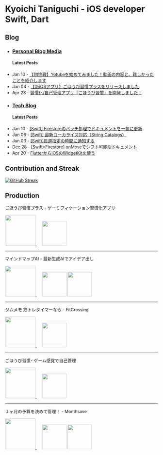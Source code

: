 # Kyoichi Taniguchi - iOS developer Swift, Dart
### 

## Blog
- ### [Personal Blog Media](https://taniguchi-kyoichi.com/)
  #### Latest Posts
<!-- personal feed start -->
- Jan 10 - [【初挑戦】Yotubeを始めてみました！動画の内容と、難しかったことを紹介します](https://taniguchi-kyoichi.com/2024/01/10/%e5%88%9d%e6%8c%91%e6%88%a6yotube%e3%82%92%e5%a7%8b%e3%82%81%e3%81%a6%e3%81%bf%e3%81%be%e3%81%97%e3%81%9f/?utm_source=rss&utm_medium=rss&utm_campaign=%25e5%2588%259d%25e6%258c%2591%25e6%2588%25a6yotube%25e3%2582%2592%25e5%25a7%258b%25e3%2582%2581%25e3%2581%25a6%25e3%2581%25bf%25e3%2581%25be%25e3%2581%2597%25e3%2581%259f)
- Jan 04 - [【新iOSアプリ】ごほうび習慣プラスをリリースしました](https://taniguchi-kyoichi.com/2024/01/04/%e3%80%90%e6%96%b0ios%e3%82%a2%e3%83%97%e3%83%aa%e3%80%91%e3%81%94%e3%81%bb%e3%81%86%e3%81%b3%e7%bf%92%e6%85%a3%e3%83%97%e3%83%a9%e3%82%b9%e3%82%92%e3%83%aa%e3%83%aa%e3%83%bc%e3%82%b9%e3%81%97/?utm_source=rss&utm_medium=rss&utm_campaign=%25e3%2580%2590%25e6%2596%25b0ios%25e3%2582%25a2%25e3%2583%2597%25e3%2583%25aa%25e3%2580%2591%25e3%2581%2594%25e3%2581%25bb%25e3%2581%2586%25e3%2581%25b3%25e7%25bf%2592%25e6%2585%25a3%25e3%2583%2597%25e3%2583%25a9%25e3%2582%25b9%25e3%2582%2592%25e3%2583%25aa%25e3%2583%25aa%25e3%2583%25bc%25e3%2582%25b9%25e3%2581%2597)
- Apr 23 - [習慣化/自己管理アプリ『ごほうび習慣』を開発しました！](https://taniguchi-kyoichi.com/2023/04/23/gohoubishukanapp/?utm_source=rss&utm_medium=rss&utm_campaign=gohoubishukanapp)
<!-- personal feed end -->
- ### [Tech Blog](https://taniguchi-kyoichi.com/tech/)
  #### Latest Posts
<!-- tech feed start -->
- Jan 10 - [[Swift] Firestoreのバッチ処理でドキュメントを一気に更新](https://taniguchi-kyoichi.com/tech/2024/01/10/swift-firestore%e3%81%ae%e3%83%90%e3%83%83%e3%83%81%e5%87%a6%e7%90%86%e3%81%a7%e3%83%89%e3%82%ad%e3%83%a5%e3%83%a1%e3%83%b3%e3%83%88%e3%82%92%e4%b8%80%e6%b0%97%e3%81%ab%e6%9b%b4%e6%96%b0/)
- Jan 06 - [[Swift] 最新ローカライズ対応（String Catalogs）](https://taniguchi-kyoichi.com/tech/2024/01/06/swift-%e6%9c%80%e6%96%b0%e3%83%ad%e3%83%bc%e3%82%ab%e3%83%a9%e3%82%a4%e3%82%ba%e5%af%be%e5%bf%9c%ef%bc%88string-catalogs%ef%bc%89/)
- Jan 03 - [[Swift]毎週指定の時間に通知する](https://taniguchi-kyoichi.com/tech/2024/01/03/swift%e3%81%a7%e6%af%8e%e9%80%b1%e6%8c%87%e5%ae%9a%e3%81%ae%e6%99%82%e9%96%93%e3%81%ab%e9%80%9a%e7%9f%a5%e3%81%99%e3%82%8b/)
- Dec 28 - [[Swift×Firestore] onMoveでシフト可能なドキュメント](https://taniguchi-kyoichi.com/tech/2023/12/28/swift%e3%81%a8firestore%e3%81%a7%e3%82%b7%e3%83%95%e3%83%88%e5%8f%af%e8%83%bd%e3%81%aa%e3%83%89%e3%82%ad%e3%83%a5%e3%83%a1%e3%83%b3%e3%83%88/)
- Apr 20 - [FlutterからiOSのWidgetKitを使う](https://taniguchi-kyoichi.com/tech/2023/04/20/flutter%e3%81%8b%e3%82%89ios%e3%81%aewidgetkit%e3%82%92%e4%bd%bf%e3%81%86/)
<!-- tech feed end -->

## Contribution and Streak

[![GitHub Streak](https://github-readme-streak-stats.herokuapp.com/?user=taniguchi-kyoichi&theme=dracula)](https://git.io/streak-stats)

## Production

ごほうび習慣プラス - ゲーミフィケーション習慣化アプリ

[<image src="https://github.com/taniguchi-kyoichi/taniguchi-kyoichi/assets/108321315/a98356e1-6abd-4029-8ea0-4e55ffc0ca07"
 width="100">
](https://apps.apple.com/jp/app/id6474091359)　
[<image src="https://user-images.githubusercontent.com/108321315/178869457-9d245803-d786-4d78-b922-8e7c356e8b3d.png" height="80">](https://apps.apple.com/jp/app/id6474091359)

---
マインドマップAI - 最新生成AIでアイデア出し

[<image src="https://github.com/taniguchi-kyoichi/taniguchi-kyoichi/assets/108321315/834028fa-6281-4899-8647-0e1fa0ac0cf7"
 width="100">
](https://apps.apple.com/jp/app/id6470609816)　
[<image src="https://user-images.githubusercontent.com/108321315/178869457-9d245803-d786-4d78-b922-8e7c356e8b3d.png" height="80">](https://apps.apple.com/jp/app/id6470609816?platform=iphone)
[<image src="https://github.com/taniguchi-kyoichi/taniguchi-kyoichi/assets/108321315/31bac2cf-892d-4cb5-9e21-4de3af7f4c0e" height="80">](https://apps.apple.com/jp/app/id6470609816?itsct=apps_box_link&itscg=30200?platform=mac)

---

ジムメモ 筋トレタイマーなら - FitCrossing

[<image src="https://github.com/taniguchi-kyoichi/taniguchi-kyoichi/assets/108321315/6379436e-fbec-474e-b11d-fada2d187465" width="100">
](https://apps.apple.com/jp/app/id6463905349)　
[<image src="https://user-images.githubusercontent.com/108321315/178869457-9d245803-d786-4d78-b922-8e7c356e8b3d.png" height="80">](https://apps.apple.com/jp/app/id6463905349)

---

ごほうび習慣- ゲーム感覚で自己管理

[<image src="https://user-images.githubusercontent.com/108321315/219941185-9fdce2a0-c0da-45ca-8b8f-04fb969075c5.png" width="100">
](https://apps.apple.com/jp/app/%E3%81%94%E3%81%BB%E3%81%86%E3%81%B3%E7%BF%92%E6%85%A3-%E3%82%B2%E3%83%BC%E3%83%A0%E6%84%9F%E8%A6%9A%E3%81%A7%E8%87%AA%E5%B7%B1%E7%AE%A1%E7%90%86/id1671700938?itsct=apps_box_link&itscg=30200)　
[<image src="https://user-images.githubusercontent.com/108321315/178869457-9d245803-d786-4d78-b922-8e7c356e8b3d.png" height="80">](https://apps.apple.com/us/app/%E3%81%94%E3%81%BB%E3%81%86%E3%81%B3%E7%BF%92%E6%85%A3-%E3%82%B2%E3%83%BC%E3%83%A0%E6%84%9F%E8%A6%9A%E3%81%A7%E8%87%AA%E5%B7%B1%E7%AE%A1%E7%90%86/id1671700938?itsct=apps_box_link&itscg=30200)

---

１ヶ月の予算を決めて管理！ - Monthsave

[<image src="https://user-images.githubusercontent.com/108321315/178871899-429bd884-9a45-4853-8b43-9452ec142fcc.png" width="100">
](https://apps.apple.com/jp/app/%EF%BC%91%E3%83%B6%E6%9C%88%E3%81%AE%E4%BA%88%E7%AE%97%E3%82%92%E6%B1%BA%E3%82%81%E3%81%A6%E7%AE%A1%E7%90%86-monthsave/id1609449862?itsct=apps_box_link&itscg=30200)　
[<image src="https://user-images.githubusercontent.com/108321315/178869457-9d245803-d786-4d78-b922-8e7c356e8b3d.png" height="80">](https://apps.apple.com/jp/app/%EF%BC%91%E3%83%B6%E6%9C%88%E3%81%AE%E4%BA%88%E7%AE%97%E3%82%92%E6%B1%BA%E3%82%81%E3%81%A6%E7%AE%A1%E7%90%86-monthsave/id1609449862?itsct=apps_box_link&itscg=30200)
[<image src="https://user-images.githubusercontent.com/108321315/217243548-315c05ee-75ab-4074-b0aa-8d724b68c9fc.png" height="80">](https://play.google.com/store/apps/details?id=com.kyoichi.money_management_app)
  


